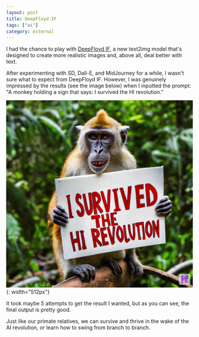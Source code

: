 ```yaml
---
layout: post
title: DeepFloyd IF
tags: ["ai"]
category: external
---
```


I had the chance to play with [DeepFloyd IF](https://github.com/deep-floyd/IF), a new text2img model that's designed to create more realistic images and, above all, deal better with text.

After experimenting with SD, Dall-E, and MidJourney for a while, I wasn't sure what to expect from DeepFloyd IF. However, I was genuinely impressed by the results (see the image below) when I inputted the prompt: "A monkey holding a sign that says: I survived the HI revolution."

![monkey holding a sign that says "I survived the HI revolution](/static/deepfloyd-if-monkey.png){: width="512px"}

It took maybe 5 attempts to get the result I wanted, but as you can see, the final output is pretty good.

Just like our primate relatives, we can survive and thrive in the wake of the AI revolution, or learn how to swing from branch to branch.
